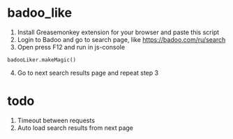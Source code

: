 # badoo_like

1. Install Greasemonkey extension for your browser and paste this script
2. Login to Badoo and go to search page, like https://badoo.com/ru/search
3. Open press F12 and run in js-console
```
badooLiker.makeMagic()
```
4. Go to next search results page and repeat step 3

# todo

1. Timeout between requests
2. Auto load search results from next page

